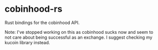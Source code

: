 # cobinhood-rs
Rust bindings for the cobinhood API.

Note: I've stopped working on this as cobinhood sucks now and seem to not care about being successful as an exchange. I suggest checking my kucoin library instead.
